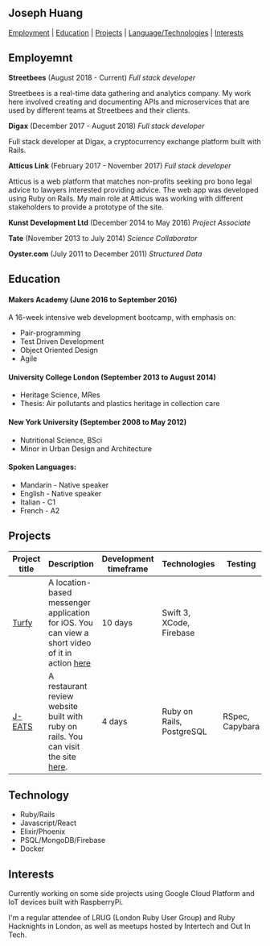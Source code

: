 ## Joseph Huang

[Employment](#employment) | [Education](#education) | [Projects](#projects) | [Language/Technologies](#technology) | [Interests](#interests)


## Employemnt
**Streetbees** (August 2018 - Current)
*Full stack developer*

Streetbees is a real-time data gathering and analytics company. My work here involved creating and documenting APIs and microservices that are used by different teams at Streetbees and their clients.

**Digax** (December 2017 - August 2018)
*Full stack developer*

Full stack developer at Digax, a cryptocurrency exchange platform built with Rails.

**Atticus Link** (February 2017 - November 2017)
*Full stack developer*

Atticus is a web platform that matches non-profits seeking pro bono legal advice to lawyers interested providing advice. The web app was developed using Ruby on Rails. My main role at Atticus was working with different stakeholders to provide a prototype of the site.

**Kunst Development Ltd** (December 2014 to May 2016)
*Project Associate*

**Tate** (November 2013 to July 2014)
*Science Collaborator*

**Oyster.com** (July 2011 to December 2011)
*Structured Data*


## Education

#### Makers Academy (June 2016 to September 2016)

A 16-week intensive web development bootcamp, with emphasis on:
- Pair-programming
- Test Driven Development
- Object Oriented Design
- Agile

#### University College London (September 2013 to August 2014)

- Heritage Science, MRes
- Thesis: Air pollutants and plastics heritage in collection care


#### New York University (September 2008 to May 2012)

- Nutritional Science, BSci
- Minor in Urban Design and Architecture


#### Spoken Languages:
- Mandarin - Native speaker
- English - Native speaker
- Italian - C1
- French - A2


## Projects

Project title  | Description  									| Development timeframe | Technologies | Testing
------------- | ------------------------------	| ------------- |------------- |---------
[Turfy](https://github.com/lawrencedawson/turfy) | A location-based messenger application for iOS. You can view a short video of it in action [here](https://www.youtube.com/watch?feature=player_embedded&v=16ccXqqh5W8)  | 10 days | Swift 3, XCode, Firebase
[J-EATS](https://github.com/ercekal/yelp) | A restaurant review website built with ruby on rails. You can visit the site [here](https://j-eats.herokuapp.com). | 4 days | Ruby on Rails, PostgreSQL | RSpec, Capybara


## Technology

- Ruby/Rails
- Javascript/React
- Elixir/Phoenix
- PSQL/MongoDB/Firebase
- Docker


## Interests

Currently working on some side projects using Google Cloud Platform and IoT devices built with RaspberryPi.

I'm a regular attendee of LRUG (London Ruby User Group) and Ruby Hacknights in London, as well as meetups hosted by Intertech and Out In Tech.
